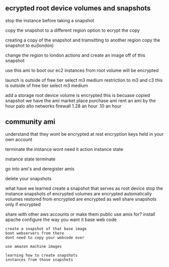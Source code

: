 
ecrypted root device volumes and snapshots
------------------------------

stop the instance before taking a snapshot

copy the snapshot to a different region 
option to ecrypt the copy 

creating a copy of the snapshot and tramsitting to another region 
copy the snapshot to eu(london)

change the region to london
actions and create an image off of this snapshot

use this ami to boot our ec2 instances from 
root volume will be encrypted

launch is outside of free tier
select m3 medium 
restriction to m3 and c3
this is outside of free tier
select m3 medium 

add a storage 
root device volume is encrypted 
    this is becuase copied snapshot
we have the ami market place 
purchase ami
rent an ami by the hour 
    palo alto networks 
    firewall 
    1.28 an hour 
    .10 an hour 

community ami 
-----

understand that they wont be encrypted at rest 
    encryption keys held in your own account 

terminate the instance 
    wont need it 
    action instance state 

instance state terminate

go into ami's and deregister amis

delete your snapshots 

what have we learned 
create a snapshot that serves as root device 
    stop the instance 
    snapshots of encrypted volumes are encrypted automatically 
    volumes restored from encrypted are encrypted as well 
    share snapshots only if encrypted 


share with other aws accounts or make them public 
    use amis for? 
    install apache 
    configure the way you want it 
    base web code 

    create a snapshot of that base image 
    boot webservers from there 
    dont need to copy your webcode over 

    use amazon machine images 

    learning how to create snapshots 
    instances from those snapshots 
